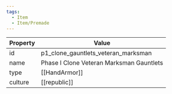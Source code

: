 ```yaml
---
tags:
  - Item
  - Item/Premade
---
```


| Property | Value                                    |
| -------- | ---------------------------------------- |
| id       | p1_clone_gauntlets_veteran_marksman      |
| name     | Phase I Clone Veteran Marksman Gauntlets |
| type     | [[HandArmor]]                            |
| culture  | [[republic]]                    |


